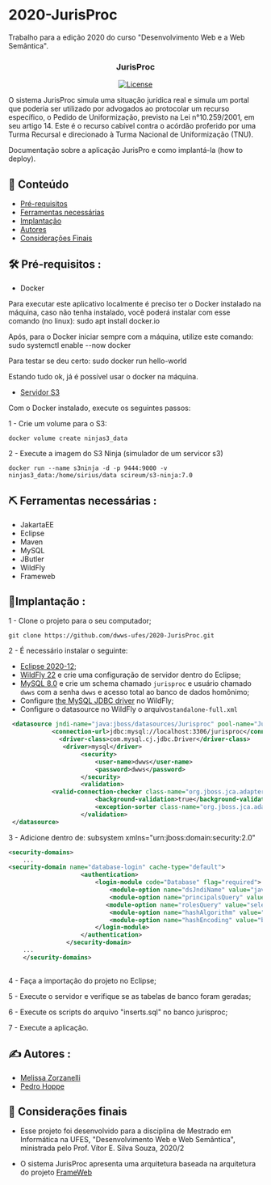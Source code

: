 # 2020-JurisProc
Trabalho para a edição 2020 do curso "Desenvolvimento Web e a Web Semântica".  

<h3 align="center">JurisProc</h3>

<div align="center">

[![License](https://img.shields.io/badge/license-MIT-blue.svg)](/LICENSE)

</div>

O sistema JurisProc simula uma situação jurídica real e simula um portal que poderia ser utilizado por advogados ao protocolar um recurso específico, o Pedido de Uniformização, previsto na Lei n°10.259/2001, em seu artigo 14. Este é o recurso cabível contra o acórdão proferido por uma Turma Recursal e direcionado à Turma Nacional de Uniformização (TNU).  

Documentação sobre a aplicação JurisPro e como implantá-la (how to deploy).

## 📝 Conteúdo

- [Pré-requisitos](#pre-requisitos)
- [Ferramentas necessárias](#ferramentas)
- [Implantação](#implantacao)
- [Autores](#autores)
- [Considerações Finais](#consideracoes)


## 🛠️ Pré-requisitos <a name = "pre-requisitos"></a>:
- Docker

Para executar este aplicativo localmente é preciso ter o Docker instalado na máquina, caso não tenha instalado, você poderá instalar com esse comando (no linux): 
sudo apt install docker.io

Após, para o Docker iniciar sempre com a máquina, utilize este comando: sudo systemctl enable --now docker

Para testar se deu certo: sudo docker run hello-world

Estando tudo ok, já é possível usar o docker na máquina.

- [Servidor S3](https://s3ninja.net/)

Com o Docker instalado, execute os seguintes passos:

1 - Crie um volume para o S3:
```
docker volume create ninjas3_data

```
2 - Execute a imagem do S3 Ninja (simulador de um servicor s3)
```
docker run --name s3ninja -d -p 9444:9000 -v ninjas3_data:/home/sirius/data scireum/s3-ninja:7.0

```

## ⛏️ Ferramentas necessárias <a name = "ferramentas"></a>:
- JakartaEE
- Eclipse
- Maven
- MySQL
- JButler
- WildFly
- Frameweb

## 🚀Implantação <a name = "implantacao"></a>: 

1 - Clone o projeto para o seu computador;
```
git clone https://github.com/dwws-ufes/2020-JurisProc.git
```

2 - É necessário instalar o seguinte:
- [Eclipse 2020-12](http://www.eclipse.org/);
- [WildFly 22](http://wildfly.org) e crie uma configuração de servidor dentro do Eclipse;
- [MySQL 8.0](http://www.mysql.com/products/community/) e crie um schema chamado `jurisproc` e usuário chamado `dwws` com a senha `dwws` e acesso total ao banco de dados homônimo;
- Configure [the MySQL JDBC driver](http://dev.mysql.com/downloads/connector/j/) no WildFly;
- Configure o datasource no WildFly o arquivo`standalone-full.xml`

```XML
 <datasource jndi-name="java:jboss/datasources/Jurisproc" pool-name="JurisprocPool">
            <connection-url>jdbc:mysql://localhost:3306/jurisproc</connection-url>
              <driver-class>com.mysql.cj.jdbc.Driver</driver-class>
               <driver>mysql</driver>
                    <security>
                        <user-name>dwws</user-name>
                        <password>dwws</password>
                    </security>
                    <validation>
			<valid-connection-checker class-name="org.jboss.jca.adapters.jdbc.extensions.mysql.MySQLValidConnectionChecker"/>
                        <background-validation>true</background-validation>
                        <exception-sorter class-name="org.jboss.jca.adapters.jdbc.extensions.mysql.MySQLExceptionSorter"/>
                    </validation>          
 </datasource>
```
3 - Adicione dentro de: subsystem xmlns="urn:jboss:domain:security:2.0"
            	
```XML
<security-domains>
	...
<security-domain name="database-login" cache-type="default">
                    <authentication>
                        <login-module code="Database" flag="required">
                            <module-option name="dsJndiName" value="java:jboss/datasources/Jurisproc"/>
                            <module-option name="principalsQuery" value="select senha from Usuario where email=?"/>
                           <module-option name="rolesQuery" value="select roles_nome,'Roles' from Usuario_SystemRole as user_roles inner join Usuario as su on su.id = user_roles.Usuario_id where su.email = ?"/>
                            <module-option name="hashAlgorithm" value="SHA-256"/>
                            <module-option name="hashEncoding" value="base64"/>
                        </login-module>
                    </authentication>
                </security-domain>
	...
	</security-domains>
		    
```
4 - Faça a importação do projeto no Eclipse;

5 - Execute o servidor e verifique  se as tabelas de banco foram geradas;

6 - Execute os scripts do arquivo "inserts.sql" no banco jurisproc;

7 - Execute a aplicação.



## ✍️ Autores <a name = "autores"></a>:
- [Melissa Zorzanelli](http://lattes.cnpq.br/5734353552551908)
- [Pedro Hoppe](http://lattes.cnpq.br/4031843038047078)



## 🎉 Considerações finais <a name = "consideracoes"></a>
- Esse projeto foi desenvolvido para a disciplina de Mestrado em Informática na UFES, "Desenvolvimento Web e Web Semântica", ministrada pelo Prof. Vítor E. Silva Souza, 2020/2

- O sistema JurisProc apresenta uma arquitetura baseada na arquitetura do projeto [FrameWeb](https://nemo.inf.ufes.br/projetos/frameweb/)
